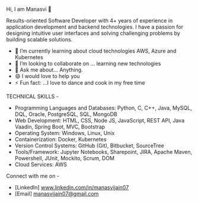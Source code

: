 Hi, I am Manasvi 👋

Results-oriented Software Developer with 4+ years of experience in application development and backend technologies. 
I have a passion for designing intuitive user interfaces and solving challenging problems by building scalable solutions.

- 🌱 I’m currently learning about cloud technologies AWS, Azure and Kubernetes
- 👯 I’m looking to collaborate on ... learning new technologies 
- 💬 Ask me about... Anything.
- 😄  I would love to help you
- ⚡ Fun fact: ...I love to dance and cook in my free time

TECHNICAL SKILLS -
- Programming Languages and Databases: Python, C, C++, Java, MySQL, DQL, Oracle, PostgreSQL, SQL, MongoDB
- Web Development: HTML, CSS, Node JS, JavaScript, REST API, Java Vaadin, Spring Boot, MVC, Bootstrap
- Operating System: Windows, Linux, Unix
- Containerization: Docker, Kubernetes
- Version Control Systems: GitHub (Git), Bitbucket, SourceTree
- Tools/Framework: Jupyter Notebooks, Sharepoint, JIRA, Apache Maven, Powershell, JUnit, Mockito, Scrum, DOM
- Cloud Services: AWS

Connect with me on - 
- [LinkedIn]  www.linkedin.com/in/manasvijain07
- [Email]     manasvijain07@gmail.com
